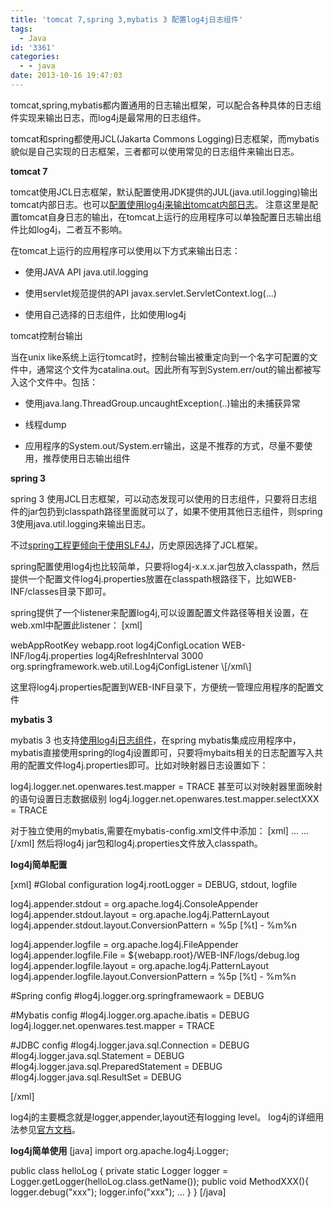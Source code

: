 ```yaml
---
title: 'tomcat 7,spring 3,mybatis 3 配置log4j日志组件'
tags:
  - Java
id: '3361'
categories:
  - - java
date: 2013-10-16 19:47:03
---
```


tomcat,spring,mybatis都内置通用的日志输出框架，可以配合各种具体的日志组件实现来输出日志，而log4j是最常用的日志组件。
<!-- more -->
tomcat和spring都使用JCL(Jakarta Commons Logging)日志框架，而mybatis貌似是自己实现的日志框架，三者都可以使用常见的日志组件来输出日志。

**tomcat 7**

tomcat使用JCL日志框架，默认配置使用JDK提供的JUL(java.util.logging)输出tomcat内部日志。也可以[配置使用log4j来输出tomcat内部日志](http://tomcat.apache.org/tomcat-7.0-doc/logging.html)。
注意这里是配置tomcat自身日志的输出，在tomcat上运行的应用程序可以单独配置日志输出组件比如log4j，二者互不影响。

在tomcat上运行的应用程序可以使用以下方式来输出日志：

*   使用JAVA API java.util.logging

*   使用servlet规范提供的API javax.servlet.ServletContext.log(...)

*   使用自己选择的日志组件，比如使用log4j

tomcat控制台输出

当在unix like系统上运行tomcat时，控制台输出被重定向到一个名字可配置的文件中，通常这个文件为catalina.out。因此所有写到System.err/out的输出都被写入这个文件中。包括：

*   使用java.lang.ThreadGroup.uncaughtException(..)输出的未捕获异常

*   线程dump

*   应用程序的System.out/System.err输出，这是不推荐的方式，尽量不要使用，推荐使用日志输出组件

**spring 3**

spring 3 使用JCL日志框架，可以动态发现可以使用的日志组件，只要将日志组件的jar包扔到classpath路径里面就可以了，如果不使用其他日志组件，则spring 3使用java.util.logging来输出日志。

不过[spring工程更倾向于使用SLF4J](http://spring.io/blog/2009/12/04/logging-dependencies-in-spring)，历史原因选择了JCL框架。

spring配置使用log4j也比较简单，只要将log4j-x.x.x.jar包放入classpath，然后提供一个配置文件log4j.properties放置在classpath根路径下，比如WEB-INF/classes目录下即可。

spring提供了一个listener来配置log4j,可以设置配置文件路径等相关设置，在web.xml中配置此listener：
\[xml\]
 <!-- web应用程序根路径映射，如果不设置此参数，默认映射到变量webapp.root，log4j.propertiesw文件中
可以使用${webapp.root}来引用web应用程序根路径 -->
 <context-param> 
 <param-name>webAppRootKey</param-name> 
 <param-value>webapp.root</param-value> 
 </context-param>
 <!-- log4j.properties配置文件路径 -->
 <context-param> 
 <param-name>log4jConfigLocation</param-name> 
 <param-value>WEB-INF/log4j.properties</param-value> 
 </context-param> 
 <context-param> 
 <param-name>log4jRefreshInterval</param-name> 
 <param-value>3000</param-value> 
 </context-param>
 <listener> 
 <listener-class>org.springframework.web.util.Log4jConfigListener</listener-class> 
 </listener> 
\[/xml\]

这里将log4j.properties配置到WEB-INF目录下，方便统一管理应用程序的配置文件

**mybatis 3**

mybatis 3 也支持[使用log4j日志组件](http://mybatis.github.io/mybatis-3/logging.html)，在spring mybatis集成应用程序中，mybatis直接使用spring的log4j设置即可，只要将mybaits相关的日志配置写入共用的配置文件log4j.properties即可。比如对映射器日志设置如下：

log4j.logger.net.openwares.test.mapper = TRACE
甚至可以对映射器里面映射的语句设置日志数据级别
log4j.logger.net.openwares.test.mapper.selectXXX = TRACE

对于独立使用的mybatis,需要在mybatis-config.xml文件中添加：
\[xml\]
<configuration>
 <settings>
 ...
 <setting name="logImpl" value="LOG4J"/>
 ...
 </settings>
</configuration>
\[/xml\]
然后将log4j jar包和log4j.properties文件放入classpath。

**log4j简单配置**

\[xml\]
#Global configuration
log4j.rootLogger = DEBUG, stdout, logfile

log4j.appender.stdout = org.apache.log4j.ConsoleAppender
log4j.appender.stdout.layout = org.apache.log4j.PatternLayout
log4j.appender.stdout.layout.ConversionPattern = %5p \[%t\] - %m%n

log4j.appender.logfile = org.apache.log4j.FileAppender
log4j.appender.logfile.File = ${webapp.root}/WEB-INF/logs/debug.log
log4j.appender.logfile.layout = org.apache.log4j.PatternLayout
log4j.appender.logfile.layout.ConversionPattern = %5p \[%t\] - %m%n

#Spring config
#log4j.logger.org.springframewaork = DEBUG

#Mybatis config
#log4j.logger.org.apache.ibatis = DEBUG
log4j.logger.net.openwares.test.mapper = TRACE

#JDBC config
#log4j.logger.java.sql.Connection = DEBUG 
#log4j.logger.java.sql.Statement = DEBUG 
#log4j.logger.java.sql.PreparedStatement = DEBUG 
#log4j.logger.java.sql.ResultSet = DEBUG

\[/xml\]

log4j的主要概念就是logger,appender,layout还有logging level。
log4j的详细用法参见[官方文档](http://logging.apache.org/log4j/1.2/manual.html)。

**log4j简单使用**
\[java\]
import org.apache.log4j.Logger;

public class helloLog {
 private static Logger logger = Logger.getLogger(helloLog.class.getName());
 public void MethodXXX(){
 logger.debug("xxx");
 logger.info("xxx");
 ...
 }
}
\[/java\]